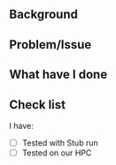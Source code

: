 ## Background

## Problem/Issue

## What have I done

## Check list
I have:
- [ ] Tested with Stub run
- [ ] Tested on our HPC
